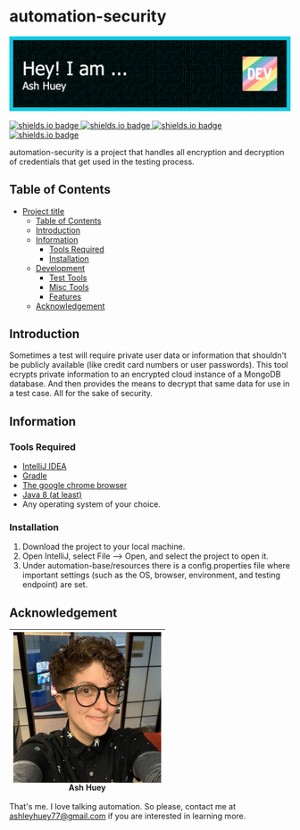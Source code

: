 # automation-security

<!-- Section for your links, references, etc. --->

[//]: # "References"
[logo]: https://github.com/ashleyhuey77/automation-base/blob/master/resources/reportContent/github-header-image.png
[shields-badge]: https://img.shields.io/github/languages/count/ashleyhuey77/automation-security?style=for-the-badge
[shields-badge2]: https://img.shields.io/github/languages/top/ashleyhuey77/automation-base?style=for-the-badge
[shields-badge3]: https://img.shields.io/github/repo-size/ashleyhuey77/automation-security?style=for-the-badge
[shields-badge4]: https://img.shields.io/tokei/lines/github/ashleyhuey77/automation-security?style=for-the-badge
[sample link with url]: https://your-external-link.com
[sample link with reference to a headline]: #automation-security
[sample link to your file in project]: ./your-folder/your-file.txt
[documentation-link]: #
[issue-tracker]: #
[contributor-one-link]: #

<!-- Your project's logo --->

![Your project's logo][logo]

<!-- Your badges --->

[![shields.io badge][shields-badge] ![shields.io badge][shields-badge2] ![shields.io badge][shields-badge3] ![shields.io badge][shields-badge4]](https://shields.io)

<!-- One liner about your project --->

automation-security is a project that handles all encryption and decryption of credentials that get used in the testing process.

## Table of Contents

- [Project title](#automation-security)
  - [Table of Contents](#table-of-contents)
  - [Introduction](#introduction)
  - [Information](#information)
    - [Tools Required](#tools-required)
    - [Installation](#installation)
  - [Development](#development)
      - [Test Tools](#test-tools)
      - [Misc Tools](#misc-tools)
      - [Features](#features)
  - [Acknowledgement](#acknowledgement)

## Introduction

Sometimes a test will require private user data or information that shouldn't be publicly available (like credit card numbers or user passwords). This tool ecrypts private information to an encrypted cloud instance of a MongoDB database. And then provides the means to decrypt that same data for use in a test case. All for the sake of security.

## Information

### Tools Required

- [IntelliJ IDEA](#)
- [Gradle](#)
- [The google chrome browser](#)
- [Java 8 (at least)](#)
- Any operating system of your choice.

### Installation

1. Download the project to your local machine.
2. Open IntelliJ, select File –> Open, and select the project to open it.
3. Under automation-base/resources there is a config.properties file where important settings (such as the OS, browser, environment, and testing endpoint) are set.

## Acknowledgement

| [<a href="url"><img src="https://github.com/ashleyhuey77/automation-base/blob/master/resources/reportContent/IMG_4924.JPG" align="center" height="270" width="265" ></a><br>Ash Huey][contributor-one-link] |
| :--------------------------------------------------------------------------: |

That's me. I love talking automation. So please, contact me at ashleyhuey77@gmail.com if you are interested in learning more.
